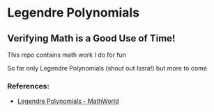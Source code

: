 # Legendre Polynomials

## Verifying Math is a Good Use of Time!
This repo contains math work I do for fun

So far only Legendre Polynomials (shout out Issra!) but more to come

### References:
- [Legendre Polynomials - MathWorld](https://mathworld.wolfram.com/LegendrePolynomial.html)
